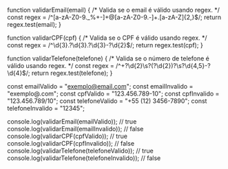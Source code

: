 function validarEmail(email) {
  /* Valida se o email é válido usando regex. */
  const regex = /^[a-zA-Z0-9._%+-]+@[a-zA-Z0-9.-]+\.[a-zA-Z]{2,}$/;
  return regex.test(email);
}


function validarCPF(cpf) {
  /* Valida se o CPF é válido usando regex. */
  const regex = /^\d{3}\.?\d{3}\.?\d{3}-?\d{2}$/;
  return regex.test(cpf);
}


function validarTelefone(telefone) {
  /* Valida se o número de telefone é válido usando regex. */
  const regex = /^\+?\d{2}\s?\(?\d{2}\)?\s?\d{4,5}-?\d{4}$/;
  return regex.test(telefone);
}


const emailValido = "exemplo@email.com";
const emailInvalido = "exemplo@.com";
const cpfValido = "123.456.789-10";
const cpfInvalido = "123.456.789/10";
const telefoneValido = "+55 (12) 3456-7890";
const telefoneInvalido = "12345";

console.log(validarEmail(emailValido));          // true
console.log(validarEmail(emailInvalido));        // false
console.log(validarCPF(cpfValido));              // true
console.log(validarCPF(cpfInvalido));            // false
console.log(validarTelefone(telefoneValido));    // true
console.log(validarTelefone(telefoneInvalido));  // false
